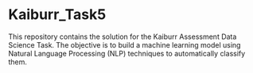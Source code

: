# Kaiburr_Task5
This repository contains the solution for the Kaiburr Assessment Data Science Task. The objective is to build a machine learning model using Natural Language Processing (NLP) techniques to automatically classify them.
